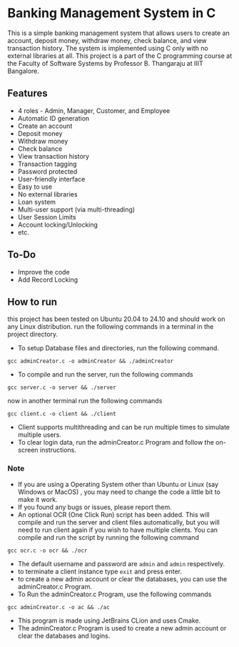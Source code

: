 # Banking Management System in C

This is a simple banking management system that allows users to create an account, deposit money, withdraw money, check balance, and view transaction history. The system is implemented using C only with no external libraries at all.
This project is a part of the C programming course at the Faculty of Software Systems by Professor B. Thangaraju at IIIT Bangalore.
## Features
- 4 roles - Admin, Manager, Customer, and Employee
- Automatic ID generation
- Create an account
- Deposit money
- Withdraw money
- Check balance
- View transaction history
- Transaction tagging
- Password protected
- User-friendly interface
- Easy to use
- No external libraries
- Loan system
- Multi-user support (via multi-threading)
- User Session Limits
- Account locking/Unlocking
- etc.
## To-Do
- Improve the code
- Add Record Locking
## How to run
this project has been tested on Ubuntu 20.04 to 24.10 and should work on any Linux distribution.
run the following commands in a terminal in the project directory.
- To setup Database files and directories, run the following command.
```
gcc adminCreator.c -o adminCreator && ./adminCreator
```
- To compile and run the server, run the following commands
```
gcc server.c -o server && ./server
```
now in another terminal run the following commands
```
gcc client.c -o client && ./client 
```
- Client supports multithreading and can be run multiple times to simulate multiple users.
- To clear login data, run the adminCreator.c Program and follow the on-screen instructions.

### Note
- If you are using a Operating System other than Ubuntu or Linux (say Windows or MacOS) , you may need to change the code a little bit to make it work.
- If you found any bugs or issues, please report them.
- An optional OCR (One Click Run) script has been added. This will compile and run the server and client files automatically, but you will need to run client again if you wish to have multiple clients. You can compile and run the script by running the following command
```
gcc ocr.c -o ocr && ./ocr
```
- The default username and password are `admin` and `admin` respectively.
- to terminate a client instance type `exit` and press enter.
- to create a new admin account or clear the databases, you can use the adminCreator.c Program.
- To Run the adminCreator.c Program, use the following commands
```
gcc adminCreator.c -o ac && ./ac
```
- This program is made using JetBrains CLion and uses Cmake.
- The adminCreator.c Program is used to create a new admin account or clear the databases and logins.
